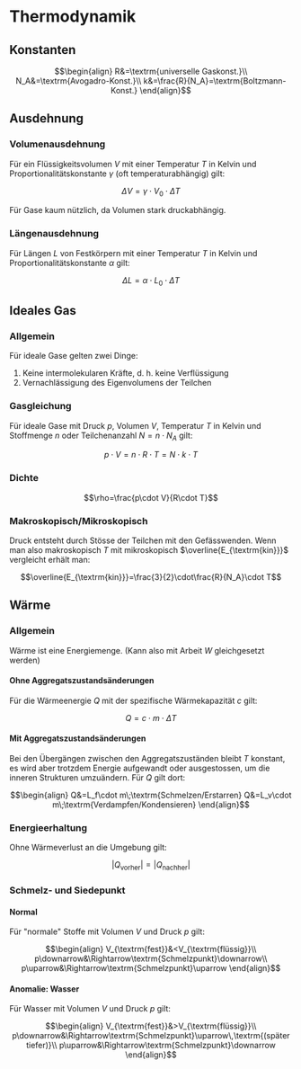 # Thermodynamik

## Konstanten

$$\begin{align}
	R&=\textrm{universelle Gaskonst.}\\
	N_A&=\textrm{Avogadro-Konst.}\\
	k&=\frac{R}{N_A}=\textrm{Boltzmann-Konst.}
\end{align}$$

## Ausdehnung

### Volumenausdehnung

Für ein Flüssigkeitsvolumen $V$ mit einer Temperatur $T$ in Kelvin und Proportionalitätskonstante $\gamma$ (oft temperaturabhängig) gilt:

$$\Delta V=\gamma\cdot V_0\cdot \Delta T$$

Für Gase kaum nützlich, da Volumen stark druckabhängig.

### Längenausdehnung

Für Längen $L$ von Festkörpern mit einer Temperatur $T$ in Kelvin und Proportionalitätskonstante $\alpha$ gilt:

$$\Delta L=\alpha\cdot L_0\cdot \Delta T$$

## Ideales Gas

### Allgemein

Für ideale Gase gelten zwei Dinge:

1. Keine intermolekularen Kräfte, d. h. keine Verflüssigung
2. Vernachlässigung des Eigenvolumens der Teilchen

### Gasgleichung

Für ideale Gase mit Druck $p$, Volumen $V$, Temperatur $T$ in Kelvin und Stoffmenge $n$ oder Teilchenanzahl $N=n\cdot N_A$ gilt:

$$p\cdot V= n\cdot R\cdot T = N\cdot k\cdot T$$

### Dichte

$$\rho=\frac{p\cdot V}{R\cdot T}$$

### Makroskopisch/Mikroskopisch

Druck entsteht durch Stösse der Teilchen mit den Gefässwenden. Wenn man also makroskopisch $T$ mit mikroskopisch $\overline{E_{\textrm{kin}}}$ vergleicht erhält man:

$$\overline{E_{\textrm{kin}}}=\frac{3}{2}\cdot\frac{R}{N_A}\cdot T$$

## Wärme

### Allgemein

Wärme ist eine Energiemenge. (Kann also mit Arbeit $W$ gleichgesetzt werden)

#### Ohne Aggregatszustandsänderungen

Für die Wärmeenergie $Q$ mit der spezifische Wärmekapazität $c$ gilt:

$$Q=c\cdot m\cdot\Delta T$$

#### Mit  Aggregatszustandsänderungen

Bei den Übergängen zwischen den Aggregatszuständen bleibt $T$ konstant, es wird aber trotzdem Energie aufgewandt oder ausgestossen, um die inneren Strukturen umzuändern. Für $Q$ gilt dort:

$$\begin{align}
	Q&=L_f\cdot m\;\textrm{Schmelzen/Erstarren}
	Q&=L_v\cdot m\;\textrm{Verdampfen/Kondensieren}
\end{align}$$

### Energieerhaltung

Ohne Wärmeverlust an die Umgebung gilt:

$$|Q_{\textrm{vorher}}|=|Q_{\textrm{nachher}}|$$

### Schmelz- und Siedepunkt 

#### Normal

Für "normale" Stoffe mit Volumen $V$ und Druck $p$ gilt:

$$\begin{align}
	V_{\textrm{fest}}&<V_{\textrm{flüssig}}\\
	p\downarrow&\Rightarrow\textrm{Schmelzpunkt}\downarrow\\
	p\uparrow&\Rightarrow\textrm{Schmelzpunkt}\uparrow
\end{align}$$

#### Anomalie: Wasser

Für Wasser mit Volumen $V$ und Druck $p$ gilt:

$$\begin{align}
	V_{\textrm{fest}}&>V_{\textrm{flüssig}}\\
	p\downarrow&\Rightarrow\textrm{Schmelzpunkt}\uparrow\,\textrm{(später tiefer)}\\
	p\uparrow&\Rightarrow\textrm{Schmelzpunkt}\downarrow
\end{align}$$

